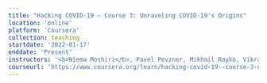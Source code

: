 ```yaml
---
title: "Hacking COVID-19 — Course 3: Unraveling COVID-19's Origins"
location: 'online'
platform: 'Coursera'
collection: teaching
startdate: '2022-01-17'
enddate: 'Present'
instructors: '<b>Niema Moshiri</b>, Pavel Pevzner, Mikhail Rayko, Vikram Sirupurapu, and Sabeel Mansuri'
courseurl: 'https://www.coursera.org/learn/hacking-covid-19--course-3-unraveling-origins-of-covid-19'
---
```

